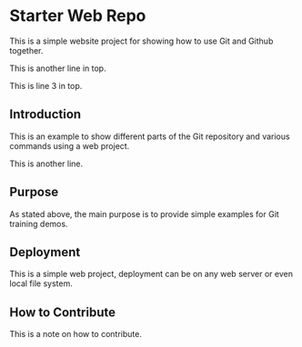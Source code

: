 # Starter Web Repo

This is a simple website project for
showing how to use Git and Github together.

This is another line in top.

This is line 3 in top.

## Introduction

This is an example to show different parts
of the Git repository and various commands
using a web project.

This is another line.

## Purpose

As stated above, the main purpose is to
provide simple examples for Git training demos.

## Deployment

This is a simple web project, deployment
can be on any web server or even local
file system.

## How to Contribute

This is a note on how to contribute.
